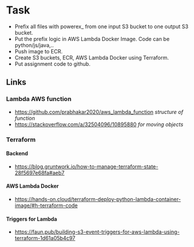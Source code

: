 # Task

- Prefix all files with powerex_ from one input S3 bucket to one output S3 bucket.
- Put the prefix logic in AWS Lambda Docker Image. Code can be python/js/java,..
- Push image to ECR.
- Create S3 buckets, ECR, AWS Lambda Docker using Terraform.
- Put assignment code to github.

## Links

### Lambda AWS function

- https://github.com/prabhakar2020/aws_lambda_function *structure of function*
- https://stackoverflow.com/a/32504096/10895880 *for moving objects*

### Terraform

#### Backend

- https://blog.gruntwork.io/how-to-manage-terraform-state-28f5697e68fa#aeb7

#### AWS Lambda Docker

- https://hands-on.cloud/terraform-deploy-python-lambda-container-image/#h-terraform-code

#### Triggers for Lambda

- https://faun.pub/building-s3-event-triggers-for-aws-lambda-using-terraform-1d61a05b4c97



